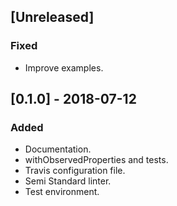 ## [Unreleased]

### Fixed

- Improve examples.


## [0.1.0] - 2018-07-12

### Added

- Documentation.
- withObservedProperties and tests.
- Travis configuration file.
- Semi Standard linter.
- Test environment.
